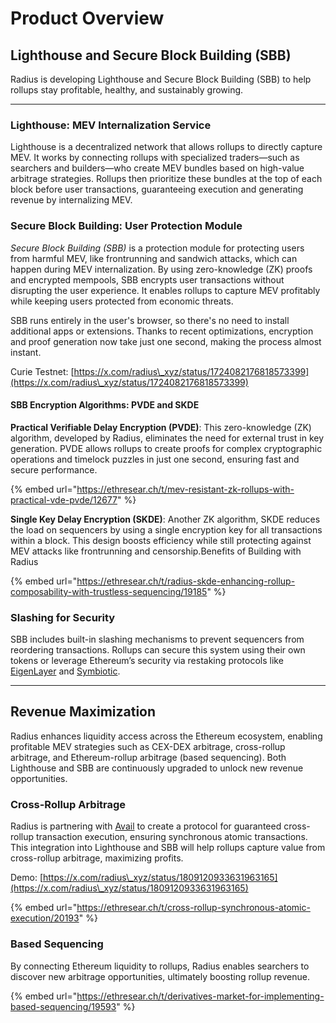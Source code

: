 # Product Overview

## Lighthouse and Secure Block Building (SBB)

Radius is developing Lighthouse and Secure Block Building (SBB) to help rollups stay profitable, healthy, and sustainably growing.

***

### Lighthouse: MEV Internalization Service

Lighthouse is a decentralized network that allows rollups to directly capture MEV. It works by connecting rollups with specialized traders—such as searchers and builders—who create MEV bundles based on high-value arbitrage strategies. Rollups then prioritize these bundles at the top of each block before user transactions, guaranteeing execution and generating revenue by internalizing MEV.

### Secure Block Building: User Protection Module

_Secure Block Building (SBB)_ is a protection module for protecting users from harmful MEV, like frontrunning and sandwich attacks, which can happen during MEV internalization. By using zero-knowledge (ZK) proofs and encrypted mempools, SBB encrypts user transactions without disrupting the user experience. It enables rollups to capture MEV profitably while keeping users protected from economic threats.

SBB runs entirely in the user's browser, so there's no need to install additional apps or extensions. Thanks to recent optimizations, encryption and proof generation now take just one second, making the process almost instant.

Curie Testnet: [https://x.com/radius\_xyz/status/1724082176818573399](https://x.com/radius\_xyz/status/1724082176818573399)​

#### SBB Encryption Algorithms: PVDE and SKDE

**Practical Verifiable Delay Encryption (PVDE)**: This zero-knowledge (ZK) algorithm, developed by Radius, eliminates the need for external trust in key generation. PVDE allows rollups to create proofs for complex cryptographic operations and timelock puzzles in just one second, ensuring fast and secure performance.

{% embed url="https://ethresear.ch/t/mev-resistant-zk-rollups-with-practical-vde-pvde/12677" %}

**Single Key Delay Encryption (SKDE)**: Another ZK algorithm, SKDE reduces the load on sequencers by using a single encryption key for all transactions within a block. This design boosts efficiency while still protecting against MEV attacks like frontrunning and censorship.Benefits of Building with Radius

{% embed url="https://ethresear.ch/t/radius-skde-enhancing-rollup-composability-with-trustless-sequencing/19185" %}

### **Slashing for Security**

SBB includes built-in slashing mechanisms to prevent sequencers from reordering transactions. Rollups can secure this system using their own tokens or leverage Ethereum’s security via restaking protocols like [EigenLayer](https://www.eigenlayer.xyz/) and [Symbiotic](https://symbiotic.fi/).

***

## Revenue Maximization

Radius enhances liquidity access across the Ethereum ecosystem, enabling profitable MEV strategies such as CEX-DEX arbitrage, cross-rollup arbitrage, and Ethereum-rollup arbitrage (based sequencing). Both Lighthouse and SBB are continuously upgraded to unlock new revenue opportunities.

### Cross-Rollup Arbitrage

Radius is partnering with [Avail](https://www.availproject.org/) to create a protocol for guaranteed cross-rollup transaction execution, ensuring synchronous atomic transactions. This integration into Lighthouse and SBB will help rollups capture value from cross-rollup arbitrage, maximizing profits.

Demo: [https://x.com/radius\_xyz/status/1809120933631963165](https://x.com/radius\_xyz/status/1809120933631963165)

{% embed url="https://ethresear.ch/t/cross-rollup-synchronous-atomic-execution/20193" %}

### Based Sequencing

By connecting Ethereum liquidity to rollups, Radius enables searchers to discover new arbitrage opportunities, ultimately boosting rollup revenue.

{% embed url="https://ethresear.ch/t/derivatives-market-for-implementing-based-sequencing/19593" %}




